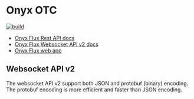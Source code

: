 # Onyx OTC

[![build](https://github.com/Onyx-Capital-Technology/onyx-otc/actions/workflows/build.yml/badge.svg)](https://github.com/Onyx-Capital-Technology/onyx-otc/actions/workflows/build.yml)

* [Onyx Flux Rest API docs](https://api.onyxhub.co/v1/docs)
* [Onyx Flux Websocket API v2 docs](https://ws.dev.onyxhub.co/doc/v2)
* [Onyx Flux web app](https://www.onyxcapitalgroup.com/flux)

## Websocket API v2

The websocket API v2 support both JSON and protobuf (binary) encoding. The protobuf encoding is more efficient and faster than JSON encoding.
